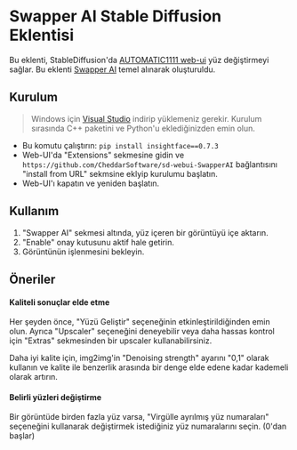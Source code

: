 # Swapper AI Stable Diffusion Eklentisi

Bu eklenti, StableDiffusion'da [AUTOMATIC1111 web-ui](https://github.com/AUTOMATIC1111/stable-diffusion-webui/) yüz değiştirmeyi sağlar. Bu eklenti [Swapper AI](https://github.com/CheddarSoftware/Swapper-AI) temel alınarak oluşturuldu.

## Kurulum

> Windows için [Visual Studio](https://visualstudio.microsoft.com/downloads/) indirip yüklemeniz gerekir. Kurulum sırasında C++ paketini ve Python'u eklediğinizden emin olun.
+ Bu komutu çalıştırın: `pip install insightface==0.7.3`
+ Web-UI'da "Extensions" sekmesine gidin ve `https://github.com/CheddarSoftware/sd-webui-SwapperAI` bağlantısını "install from URL" sekmsine eklyip kurulumu başlatın.
+ Web-UI'ı kapatın ve yeniden başlatın.

## Kullanım

1. "Swapper AI" sekmesi altında, yüz içeren bir görüntüyü içe aktarın.
2. "Enable" onay kutusunu aktif hale getirin.
3. Görüntünün işlenmesini bekleyin.

## Öneriler

#### Kaliteli sonuçlar elde etme

Her şeyden önce, "Yüzü Geliştir" seçeneğinin etkinleştirildiğinden emin olun. Ayrıca "Upscaler" seçeneğini deneyebilir veya daha hassas kontrol için "Extras" sekmesinden bir upscaler kullanabilirsiniz.

Daha iyi kalite için, img2img'in "Denoising strength" ayarını "0,1" olarak kullanın ve kalite ile benzerlik arasında bir denge elde edene kadar kademeli olarak artırın.

#### Belirli yüzleri değiştirme
Bir görüntüde birden fazla yüz varsa, "Virgülle ayrılmış yüz numaraları" seçeneğini kullanarak değiştirmek istediğiniz yüz numaralarını seçin. (0'dan başlar)
